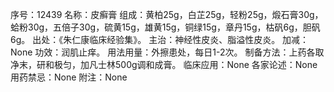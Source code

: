 序号：12439
名称：皮癣膏
组成：黄柏25g，白芷25g，轻粉25g，煅石膏30g，蛤粉30g，五倍子30g，硫黄15g，雄黄15g，铜绿15g，章丹15g，枯矾6g，胆矾6g。
出处：《朱仁康临床经验集》。
主治：神经性皮炎、脂溢性皮炎。
加减：None
功效：润肌止痒。
用法用量：外擦患处，每日1-2次。
制备方法：上药各取净末，研和极匀，加凡士林500g调和成膏。
临床应用：None
各家论述：None
用药禁忌：None
附注：None
